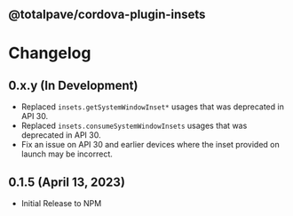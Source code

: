 
@totalpave/cordova-plugin-insets
--------------------------------

# Changelog

## 0.x.y (In Development)
-   Replaced `insets.getSystemWindowInset*` usages that was deprecated in API 30.
-   Replaced `insets.consumeSystemWindowInsets` usages that was deprecated in API 30.
-   Fix an issue on API 30 and earlier devices where the inset provided on launch may be incorrect.

## 0.1.5 (April 13, 2023)

-   Initial Release to NPM
